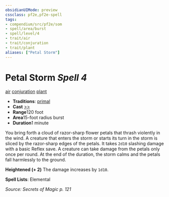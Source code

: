 ```yaml
---
obsidianUIMode: preview
cssclass: pf2e,pf2e-spell
tags:
- compendium/src/pf2e/som
- spell/area/burst
- spell/level/4
- trait/air
- trait/conjuration
- trait/plant
aliases: ["Petal Storm"]
---
```

# Petal Storm *Spell 4*   
[air](/rules/traits/air.md)  [conjuration](/rules/traits/conjuration.md)  [plant](/rules/traits/plant.md)  

- **Traditions**: [primal](/rules/traits/primal.md)
- **Cast** [>>](/rules/core-rulebook/chapter-9-playing-the-game.md#Actions "Two-Action") 
- **Range**120 foot
- **Area**15-foot radius burst
- **Duration**1 minute

You bring forth a cloud of razor-sharp flower petals that thrash violently in the wind. A creature that enters the storm or starts its turn in the storm is sliced by the razor-sharp edges of the petals. It takes `2d10` slashing damage with a basic Reflex save. A creature can take damage from the petals only once per round. At the end of the duration, the storm calms and the petals fall harmlessly to the ground.

**Heightened (+ 2)** The damage increases by `1d10`.

**Spell Lists**: Elemental

*Source: Secrets of Magic p. 121*